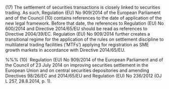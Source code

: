 (17) The settlement of securities transactions is closely linked to securities trading. As such, Regulation (EU) No 909/2014 of the European Parliament and of the Council (10) contains references to the date of application of the new legal framework. Before that date, the references to Regulation (EU) No 600/2014 and Directive 2014/65/EU should be read as references to Directive 2004/39/EC. Regulation (EU) No 909/2014 further creates a transitional regime for the application of the rules on settlement discipline to multilateral trading facilities (‘MTFs’) applying for registration as SME growth markets in accordance with Directive 2014/65/EU.

%%% (10)  Regulation (EU) No 909/2014 of the European Parliament and of the Council of 23 July 2014 on improving securities settlement in the European Union and on central securities depositories and amending Directives 98/26/EC and 2014/65/EU and Regulation (EU) No 236/2012 (OJ L 257, 28.8.2014, p. 1).